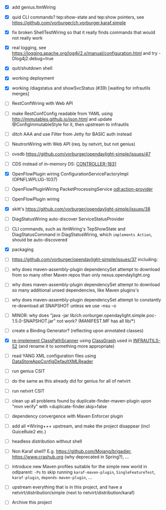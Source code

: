 
- [X] add genius.ItmWiring

- [X] quid CLI commands? tep:show-state and tep:show pointers, see https://github.com/vorburger/ch.vorburger.karaf.simple

- [X] fix broken ShellTestWiring so that it really finds commands that would not really work

- [X] real logging, see https://logging.apache.org/log4j/2.x/manual/configuration.html and try -Dlog4j2.debug=true

- [X] quit/shutdown shell

- [X] working deployment

- [X] working /diagstatus and showSvcStatus (#39) [waiting for infrautils merges]

- [ ] RestConfWiring with Web API

- [ ] make RestConfConfig readable from YAML using http://immutables.github.io/json.html and update @ConfigImmutableStyle for it, then upstream to infrautils

- [ ] ditch AAA and use Filter from Jetty for BASIC auth instead

- [ ] NeutronWiring with Web API (req. by netvirt, but not genius)

- [ ] ovsdb https://github.com/vorburger/opendaylight-simple/issues/47

- [ ] CDS instead of in-memory DS: [CONTROLLER-1831](https://jira.opendaylight.org/browse/CONTROLLER-1831)

- [X] OpenFlowPlugin wiring ConfigurationServiceFactoryImpl (OPNFLWPLUG-1037)
- [ ] OpenFlowPluginWiring PacketProcessingService <odl:action-provider>
- [ ] OpenFlowPlugin wiring

- [X] skitt's https://github.com/vorburger/opendaylight-simple/issues/38
- [ ] DiagStatusWiring auto-discover ServiceStatusProvider
- [ ] CLI commands, such as ItmWiring's TepShowState and DiagStatusCommand in DiagStatusWiring, which `implements Action`, should be auto-discovered

- [X] packaging
- [ ] https://github.com/vorburger/opendaylight-simple/issues/37 including:
- [ ] why does maven-assembly-plugin dependencySet attempt to download from so many other Maven repos than only nexus.opendaylight.org
- [ ] why does maven-assembly-plugin dependencySet attempt to download so many additional unsed dependencies, like Maven plugins's
- [ ] why does maven-assembly-plugin dependencySet attempt to constantly re-download all SNAPSHOT unless we use -nsu -o
- [ ] MINOR: why does "java -jar lib/ch.vorburger.opendaylight.simple.poc-1.5.0-SNAPSHOT.jar" not work?  (MANIFEST.MF has all lib/*)

- [ ] create a Binding Generator? (reflecting upon annotated classes)
- [X] [re-implement ClassPathScanner](https://github.com/vorburger/opendaylight-simple/pull/18#issuecomment-426859615) using [ClassGraph](https://github.com/classgraph/classgraph) used in [INFRAUTILS-52](https://jira.opendaylight.org/browse/INFRAUTILS-52) (and rename it to something more appropriate)

- [ ] read YANG XML configuration files using [DataStoreAppConfigDefaultXMLReader](https://git.opendaylight.org/gerrit/#/c/76416/3/opendaylight/blueprint/src/test/java/org/opendaylight/controller/blueprint/tests/DataStoreAppConfigDefaultXMLReaderTest.java)

- [ ] run genius CSIT

- [ ] do the same as this already did for genius for all of netvirt

- [ ] run netvirt CSIT

- [ ] clean up all problems found by duplicate-finder-maven-plugin upon "mvn verify" with <duplicate-finder.skip>false

- [ ] dependency convergence with Maven Enforcer plugin

- [ ] add all *Wiring+++ upstream, and make the project disappear (incl GuiceRule2 etc.)

- [ ] headless distribution without shell

- [ ] Non Karaf shell? E.g. https://github.com/Mojang/brigadier, https://www.crashub.org (why deprecated in Spring?), ...

- [ ] introduce new Maven profiles suitable for the simple new world in odlparent: `-Ps` to skip running `karaf-maven-plugin`, `SingleFeatureTest`,  `karaf-plugin`, `depends-maven-plugin`, ...

- [ ] upstream everything that is in this project, and have a netvirt/distribution/simple (next to netvirt/distribution/karaf)

- [ ] Archive this project
